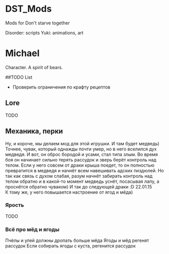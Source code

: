 # DST_Mods
Mods for Don't starve together

Disorder: scripts
Yuki: animations, art

# Michael
Character.
A spirit of bears.

##TODO List
* Проверить ограничения по крафту рецептов

## Lore
TODO

## Механика, перки
Ну, и короче, мы делаем мод для этой игрушки. И там будет медведь) Точнее, чувак, который однажды почти умер, но в него вселился дух медведя. И вот, он оброс бородой и усами, стал типа злым. Во время боя он начинает сильно терять рассудок и зверь берёт контроль над телом. Если у него совсем от драки крыша поедет, то он полностью превратится в медведя и начнёт всем навешивать адских пиздюлей. Но так как связь с духом слабая, разум начнёт забирать контроль над телом обратно и в какой-то момент медведь уснёт, посасывая лапу, а проснётся обратно чуваком) И так до следующей драки :D
22.01.15	
К тому же, у него повышается настроение от ягод и мёда)

### Ярость
TODO

### Всё про мёд и ягоды
Пчёлы и улей должны дропать больше мёда
Ягоды и мёд регенят рассудок
Если собирать ягоды с куста, регенится рассудок
